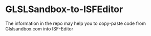 # GLSLSandbox-to-ISFEditor
The information in the repo may help you to copy-paste code from Glslsandbox.com into ISF-Editor

